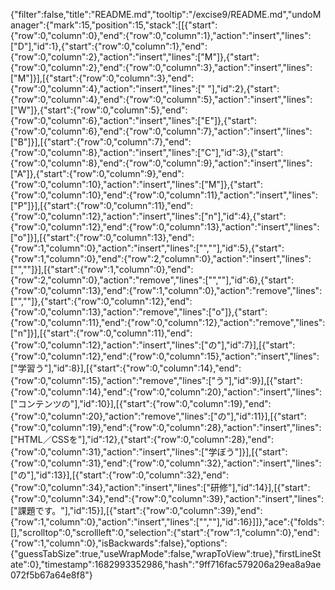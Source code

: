 {"filter":false,"title":"README.md","tooltip":"/excise9/README.md","undoManager":{"mark":15,"position":15,"stack":[[{"start":{"row":0,"column":0},"end":{"row":0,"column":1},"action":"insert","lines":["D"],"id":1},{"start":{"row":0,"column":1},"end":{"row":0,"column":2},"action":"insert","lines":["M"]},{"start":{"row":0,"column":2},"end":{"row":0,"column":3},"action":"insert","lines":["M"]}],[{"start":{"row":0,"column":3},"end":{"row":0,"column":4},"action":"insert","lines":[" "],"id":2},{"start":{"row":0,"column":4},"end":{"row":0,"column":5},"action":"insert","lines":["W"]},{"start":{"row":0,"column":5},"end":{"row":0,"column":6},"action":"insert","lines":["E"]},{"start":{"row":0,"column":6},"end":{"row":0,"column":7},"action":"insert","lines":["B"]}],[{"start":{"row":0,"column":7},"end":{"row":0,"column":8},"action":"insert","lines":["C"],"id":3},{"start":{"row":0,"column":8},"end":{"row":0,"column":9},"action":"insert","lines":["A"]},{"start":{"row":0,"column":9},"end":{"row":0,"column":10},"action":"insert","lines":["M"]},{"start":{"row":0,"column":10},"end":{"row":0,"column":11},"action":"insert","lines":["P"]}],[{"start":{"row":0,"column":11},"end":{"row":0,"column":12},"action":"insert","lines":["n"],"id":4},{"start":{"row":0,"column":12},"end":{"row":0,"column":13},"action":"insert","lines":["o"]}],[{"start":{"row":0,"column":13},"end":{"row":1,"column":0},"action":"insert","lines":["",""],"id":5},{"start":{"row":1,"column":0},"end":{"row":2,"column":0},"action":"insert","lines":["",""]}],[{"start":{"row":1,"column":0},"end":{"row":2,"column":0},"action":"remove","lines":["",""],"id":6},{"start":{"row":0,"column":13},"end":{"row":1,"column":0},"action":"remove","lines":["",""]},{"start":{"row":0,"column":12},"end":{"row":0,"column":13},"action":"remove","lines":["o"]},{"start":{"row":0,"column":11},"end":{"row":0,"column":12},"action":"remove","lines":["n"]}],[{"start":{"row":0,"column":11},"end":{"row":0,"column":12},"action":"insert","lines":["の"],"id":7}],[{"start":{"row":0,"column":12},"end":{"row":0,"column":15},"action":"insert","lines":["学習う"],"id":8}],[{"start":{"row":0,"column":14},"end":{"row":0,"column":15},"action":"remove","lines":["う"],"id":9}],[{"start":{"row":0,"column":14},"end":{"row":0,"column":20},"action":"insert","lines":["コンテンツの"],"id":10}],[{"start":{"row":0,"column":19},"end":{"row":0,"column":20},"action":"remove","lines":["の"],"id":11}],[{"start":{"row":0,"column":19},"end":{"row":0,"column":28},"action":"insert","lines":["HTML／CSSを"],"id":12},{"start":{"row":0,"column":28},"end":{"row":0,"column":31},"action":"insert","lines":["学ぼう"]}],[{"start":{"row":0,"column":31},"end":{"row":0,"column":32},"action":"insert","lines":["の"],"id":13}],[{"start":{"row":0,"column":32},"end":{"row":0,"column":34},"action":"insert","lines":["研修"],"id":14}],[{"start":{"row":0,"column":34},"end":{"row":0,"column":39},"action":"insert","lines":["課題です。"],"id":15}],[{"start":{"row":0,"column":39},"end":{"row":1,"column":0},"action":"insert","lines":["",""],"id":16}]]},"ace":{"folds":[],"scrolltop":0,"scrollleft":0,"selection":{"start":{"row":1,"column":0},"end":{"row":1,"column":0},"isBackwards":false},"options":{"guessTabSize":true,"useWrapMode":false,"wrapToView":true},"firstLineState":0},"timestamp":1682993352986,"hash":"9ff716fac579206a29ea8a9ae072f5b67a64e8f8"}